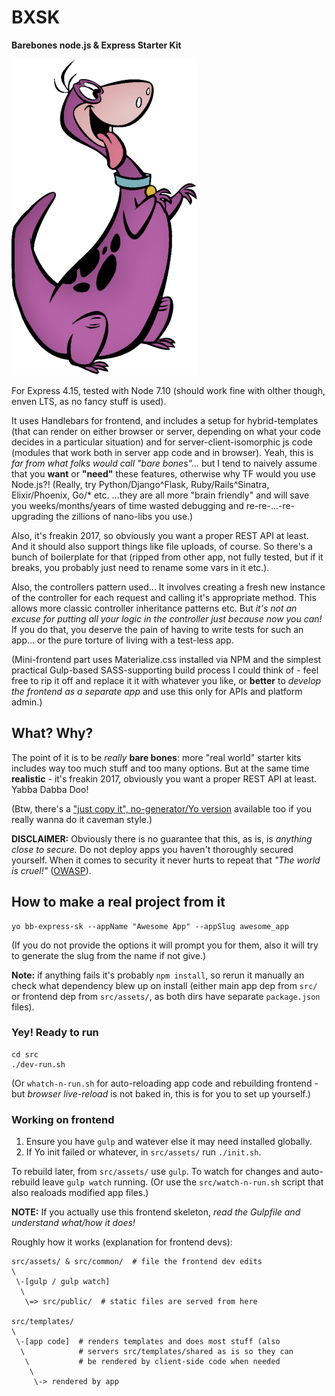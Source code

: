 # BXSK

**Barebones node.js & Express Starter Kit**

![](pic.jpg)

For Express 4.15, tested with Node 7.10 (should work fine with olther though, enven LTS, as no fancy stuff is used).

It uses Handlebars for frontend, and includes a setup for hybrid-templates
(that can render on either browser or server, depending on what your code
decides in a particular situation) and for server-client-isomorphic js
code (modules that work both in server app code and in browser). Yeah, this
is *far from what folks would call "bare bones"...* but I tend to naively
assume that you **want** or **"need"** these features, otherwise why TF
would you use Node.js?! (Really, try Python/Django^Flask, Ruby/Rails^Sinatra, Elixir/Phoenix, Go/* etc. ...they are all more "brain
friendly" and will save you weeks/months/years of time wasted debugging
and re-re-...-re-upgrading the zillions of nano-libs you use.)

Also, it's freakin 2017, so obviously you want a proper REST API at least.
And it should also support things like file uploads, of course. So there's
a bunch of boilerplate for that (ripped from other app, not fully tested,
but if it breaks, you probably just need to rename some vars in it etc.).

Also, the controllers pattern used... It involves creating a fresh new
instance of the controller for each request and calling it's appropriate
method. This allows more classic controller inheritance patterns etc.
But *it's not an excuse for putting all your logic in the controller just
because now you can!* If you do that, you deserve the pain of having to
write tests for such an app... or the pure torture of living with a
test-less app.

(Mini-frontend part uses Materialize.css installed via NPM and the
simplest practical Gulp-based SASS-supporting build process I
could think of - feel free to rip it off and replace it it with
whatever you like, or **better** to *develop the frontend as a
separate app* and use this only for APIs and platform admin.)

## What? Why?

The point of it is to be *really* **bare bones**: more "real world" starter kits includes way too much stuff and too many options. But at the same time **realistic** - it's freakin 2017, obviously you want a proper REST API at least. Yabba Dabba Doo!

(Btw, there's a ["just copy it", no-generator/Yo version](https://github.com/NeuronQ/barebones-express-starter-kit)
available too if you really wanna do it caveman style.)

**DISCLAIMER:** Obviously there is no guarantee that this, as is, is *anything close to secure.* Do not deploy apps you haven't thoroughly
secured yourself. When it comes to security it never hurts to repeat
that *"The world is cruel!"* ([OWASP](https://www.owasp.org/)).

## How to make a real project from it

```
yo bb-express-sk --appName "Awesome App" --appSlug awesome_app
```

(If you do not provide the options it will prompt you for them,
also it will try to generate the slug from the name if not give.)

**Note:** if anything fails it's probably `npm install`, so rerun it manually
an check what dependency blew up on install (either main app dep from `src/` or
frontend dep from `src/assets/`, as both dirs have separate `package.json` files).

### Yey! Ready to run

```
cd src
./dev-run.sh
```

(Or `whatch-n-run.sh` for auto-reloading app code and rebuilding
frontend - but *browser live-reload* is not baked in, this is for you to
set up yourself.)

### Working on frontend

1. Ensure you have `gulp` and watever else it may need installed globally.
2. If Yo init failed or whatever, in `src/assets/` run `./init.sh`.

To rebuild later, from `src/assets/` use `gulp`. To watch
for changes and auto-rebuild leave `gulp watch` running. (Or use the
`src/watch-n-run.sh` script that also realoads modified app files.)

**NOTE:** If you actually use this frontend skeleton, *read the Gulpfile
and understand what/how it does!*

Roughly how it works (explanation for frontend devs):

```
src/assets/ & src/common/  # file the frontend dev edits
\
 \-[gulp / gulp watch]
  \
   \=> src/public/  # static files are served from here

src/templates/
\
 \-[app code]  # renders templates and does most stuff (also
  \            # servers src/templates/shared as is so they can
   \           # be rendered by client-side code when needed
    \
     \-> rendered by app
```
